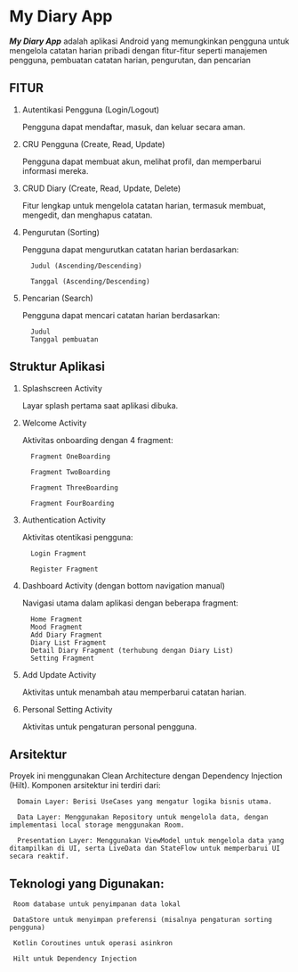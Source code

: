 # My Diary App
***My Diary App*** adalah aplikasi Android yang memungkinkan pengguna untuk mengelola catatan harian pribadi dengan fitur-fitur seperti manajemen pengguna, pembuatan catatan harian, pengurutan, dan pencarian

## FITUR
1. Autentikasi Pengguna (Login/Logout)
   
   Pengguna dapat mendaftar, masuk, dan keluar secara aman.

3. CRU Pengguna (Create, Read, Update)

   Pengguna dapat membuat akun, melihat profil, dan memperbarui informasi mereka.

4. CRUD Diary (Create, Read, Update, Delete)

   Fitur lengkap untuk mengelola catatan harian, termasuk membuat, mengedit, dan menghapus catatan.

5. Pengurutan (Sorting)

   Pengguna dapat mengurutkan catatan harian berdasarkan:

         Judul (Ascending/Descending)

         Tanggal (Ascending/Descending)
7. Pencarian (Search)

   Pengguna dapat mencari catatan harian berdasarkan:

         Judul
         Tanggal pembuatan

## Struktur Aplikasi
1. Splashscreen Activity

   Layar splash pertama saat aplikasi dibuka.

2. Welcome Activity

   Aktivitas onboarding dengan 4 fragment:

         Fragment OneBoarding

         Fragment TwoBoarding
  
         Fragment ThreeBoarding

         Fragment FourBoarding

4. Authentication Activity

   Aktivitas otentikasi pengguna:

         Login Fragment

         Register Fragment

6. Dashboard Activity (dengan bottom navigation manual)

   Navigasi utama dalam aplikasi dengan beberapa fragment:

         Home Fragment
         Mood Fragment
         Add Diary Fragment
         Diary List Fragment
         Detail Diary Fragment (terhubung dengan Diary List)
         Setting Fragment
   
7. Add Update Activity

   Aktivitas untuk menambah atau memperbarui catatan harian.

8. Personal Setting Activity

   Aktivitas untuk pengaturan personal pengguna.

## Arsitektur

Proyek ini menggunakan Clean Architecture dengan Dependency Injection (Hilt). Komponen arsitektur ini terdiri dari:

      Domain Layer: Berisi UseCases yang mengatur logika bisnis utama.
      
      Data Layer: Menggunakan Repository untuk mengelola data, dengan implementasi local storage menggunakan Room.
      
      Presentation Layer: Menggunakan ViewModel untuk mengelola data yang ditampilkan di UI, serta LiveData dan StateFlow untuk memperbarui UI secara reaktif.

## Teknologi yang Digunakan:
  
     Room database untuk penyimpanan data lokal
     
     DataStore untuk menyimpan preferensi (misalnya pengaturan sorting pengguna)
     
     Kotlin Coroutines untuk operasi asinkron
     
     Hilt untuk Dependency Injection
